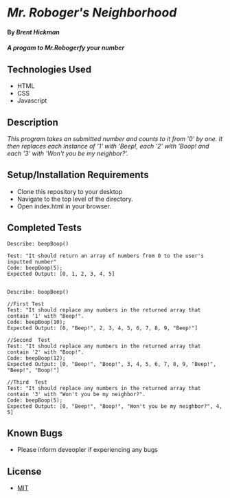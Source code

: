 # _Mr. Roboger's Neighborhood_

#### By _**Brent Hickman**_

#### _A progam to Mr.Robogerfy your number_

## Technologies Used

* HTML
* CSS
* Javascript


## Description

_This program takes an submitted number and counts to it from '0' by one. It then replaces each instance of '1' with 'Beep!, each '2' with 'Boop! and each '3' with 'Won't you be my neighbor?'._

## Setup/Installation Requirements

* Clone this repository to your desktop
* Navigate to the top level of the directory.
* Open index.html in your browser.

## Completed Tests

    Describe: beepBoop()

    Test: "It should return an array of numbers from 0 to the user's inputted number"
    Code: beepBoop(5);
    Expected Output: [0, 1, 2, 3, 4, 5]


    Describe: boopBeep()

    //First Test
    Test: "It should replace any numbers in the returned array that contain '1' with "Beep!".
    Code: beepBoop(10);
    Expected Output: [0, "Beep!", 2, 3, 4, 5, 6, 7, 8, 9, "Beep!"]

    //Second  Test
    Test: "It should replace any numbers in the returned array that contain '2' with "Boop!".
    Code: beepBoop(12);
    Expected Output: [0, "Beep!", "Boop!", 3, 4, 5, 6, 7, 8, 9, "Beep!", "Beep!", "Boop!"]

    //Third  Test  
    Test: "It should replace any numbers in the returned array that contain '3' with "Won't you be my neighbor?".
    Code: beepBoop(5);
    Expected Output: [0, "Beep!", "Boop!", "Won't you be my neighbor?", 4, 5]



## Known Bugs

* Please inform deveopler if experiencing any bugs

## License

* [MIT](https://opensource.org/licenses/MIT)
